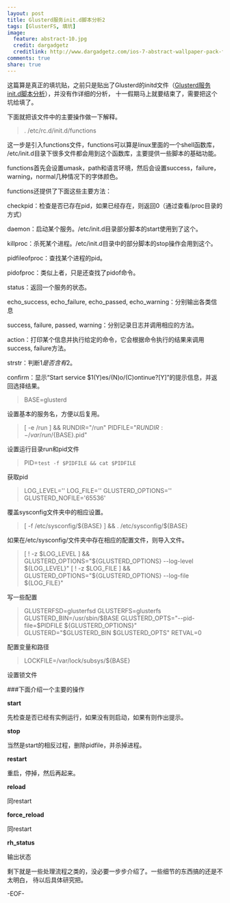 ```yaml
---
layout: post
title: Glusterd服务init.d脚本分析2
tags: [GlusterFS, 填坑]
image:
  feature: abstract-10.jpg
  credit: dargadgetz
  creditlink: http://www.dargadgetz.com/ios-7-abstract-wallpaper-pack-for-iphone-5-and-ipod-touch-retina/
comments: true
share: true  
---
```


这篇算是真正的填坑贴，之前只是贴出了Glusterd的initd文件（[Glusterd服务init.d脚本分析](http://blog.qlin.net/2013/09/16/glusterd-initd-file/)），并没有作详细的分析，
十一假期马上就要结束了，需要把这个坑给填了。

下面就把该文件中的主要操作做一下解释。

>  . /etc/rc.d/init.d/functions

这一步是引入functions文件，functions可以算是linux里面的一个shell函数库，
/etc/init.d目录下很多文件都会用到这个函数库，主要提供一些脚本的基础功能。

functions首先会设置umask，path和语言环境，然后会设置success，failure，warning，normal几种情况下的字体颜色。

functions还提供了下面这些主要方法：

checkpid：检查是否已存在pid，如果已经存在，则返回0（通过查看/proc目录的方式）

daemon：启动某个服务。/etc/init.d目录部分脚本的start使用到了这个。

killproc：杀死某个进程。/etc/init.d目录中的部分脚本的stop操作会用到这个。

pidfileofproc：查找某个进程的pid。

pidofproc：类似上者，只是还查找了pidof命令。

status：返回一个服务的状态。

echo_success, echo_failure, echo_passed, echo_warning：分别输出各类信息

success, failure, passed, warning：分别记录日志并调用相应的方法。

action：打印某个信息并执行给定的命令，它会根据命令执行的结果来调用success, failure方法。

strstr：判断$1是否含有$2。

confirm：显示“Start service $1(Y)es/(N)o/(C)ontinue?[Y]”的提示信息，并返回选择结果。

> BASE=glusterd

设置基本的服务名，方便以后复用。

> [ -e /run ] && RUNDIR="/run"
> PIDFILE="${RUNDIR:-/var/run}/${BASE}.pid"

设置运行目录run和pid文件

> PID=`test -f $PIDFILE && cat $PIDFILE`

获取pid

> LOG_LEVEL=''
> LOG_FILE=''
> GLUSTERD_OPTIONS=''
> GLUSTERD_NOFILE='65536'

覆盖sysconfig文件夹中的相应设置。

> [ -f /etc/sysconfig/${BASE} ] && . /etc/sysconfig/${BASE}

如果在/etc/sysconfig/文件夹中存在相应的配置文件，则导入文件。

> [ ! -z $LOG_LEVEL ] && GLUSTERD_OPTIONS="${GLUSTERD_OPTIONS} --log-level ${LOG_LEVEL}"
> [ ! -z $LOG_FILE ] && GLUSTERD_OPTIONS="${GLUSTERD_OPTIONS} --log-file ${LOG_FILE}"

写一些配置

> GLUSTERFSD=glusterfsd
> GLUSTERFS=glusterfs
> GLUSTERD_BIN=/usr/sbin/$BASE
> GLUSTERD_OPTS="--pid-file=$PIDFILE ${GLUSTERD_OPTIONS}"
> GLUSTERD="$GLUSTERD_BIN $GLUSTERD_OPTS"
> RETVAL=0

配置变量和路径

> LOCKFILE=/var/lock/subsys/${BASE}

设置锁文件

###下面介绍一个主要的操作

**start**

先检查是否已经有实例运行，如果没有则启动，如果有则作出提示。

**stop**

当然是start的相反过程，删除pidfile，并杀掉进程。

**restart**

重启，停掉，然后再起来。

**reload**

同restart

**force_reload**

同restart

**rh_status**

输出状态

剩下就是一些处理流程之类的，没必要一步步介绍了。一些细节的东西搞的还是不太明白，
待以后具体研究把。

-EOF-
